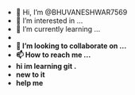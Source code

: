 - 👋 Hi, I’m @BHUVANESHWAR7569
- 👀 I’m interested in ...
- 🌱 I’m currently learning ...
- <B>
- 💞️ I’m looking to collaborate on ...
- 📫 How to reach me ...
- hi im learning git .
- new to it
- help me 

<!---
BHUVANESHWAR7569/BHUVANESHWAR7569 is a ✨ special ✨ repository because its `README.md` (this file) appears on your GitHub profile.
You can click the Preview link to take a look at your changes.
--->
